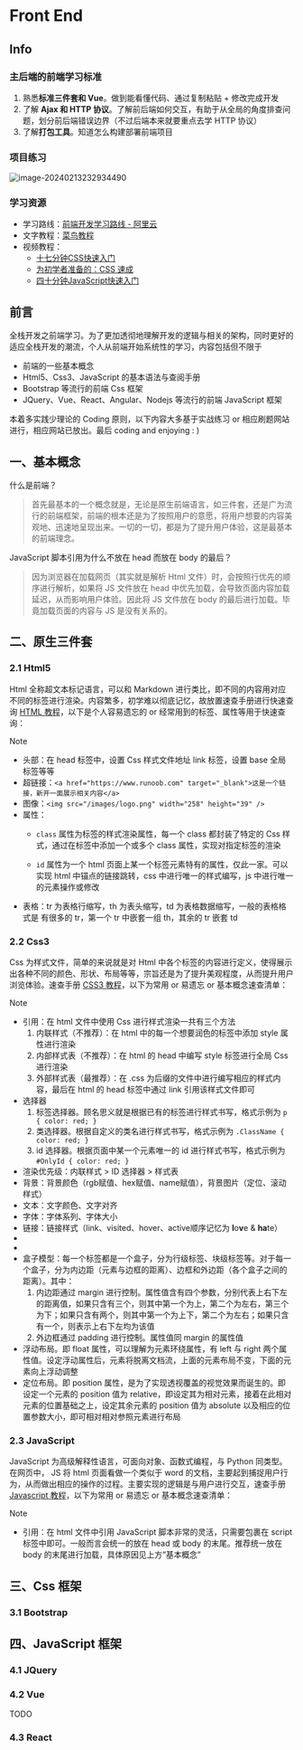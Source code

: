 # Front End

## Info

### 主后端的前端学习标准

1. 熟悉**标准三件套和 Vue**。做到能看懂代码、通过复制粘贴 + 修改完成开发
2. 了解 **Ajax 和 HTTP 协议**。了解前后端如何交互，有助于从全局的角度排查问题，划分前后端错误边界（不过后端本来就要重点去学 HTTP 协议）
3. 了解**打包工具**。知道怎么构建部署前端项目

### 项目练习

![image-20240213232934490](https://dwj-oss.oss-cn-nanjing.aliyuncs.com/images/202402132330524.png)

### 学习资源

- 学习路线：[前端开发学习路线 - 阿里云](https://developer.aliyun.com/learning/roadmap/frontend)
- 文字教程：[菜鸟教程](https://www.runoob.com/)
- 视频教程：
  - [十七分钟CSS快速入门](https://www.bilibili.com/video/BV1Ci4y1W7H7/)
  - [为初学者准备的：CSS 速成](https://www.bilibili.com/video/BV1bW411R7hg/)
  - [四十分钟JavaScript快速入门](https://www.bilibili.com/video/BV15L4y1a7or/)

## 前言

全栈开发之前端学习。为了更加透彻地理解开发的逻辑与相关的架构，同时更好的适应全栈开发的潮流，个人从前端开始系统性的学习，内容包括但不限于

- 前端的一些基本概念
- Html5、Css3、JavaScript 的基本语法与查阅手册
- Bootstrap 等流行的前端 Css 框架
- JQuery、Vue、React、Angular、Nodejs 等流行的前端 JavaScript 框架

本着多实践少理论的 Coding 原则，以下内容大多基于实战练习 or 相应刷题网站进行，相应网站已放出。最后 coding and enjoying : )

## 一、基本概念

什么是前端？

> 首先最基本的一个概念就是，无论是原生前端语言，如三件套，还是广为流行的前端框架，前端的根本还是为了按照用户的意愿，将用户想要的内容美观地、迅速地呈现出来。一切的一切，都是为了提升用户体验，这是最基本的前端理念。

JavaScript 脚本引用为什么不放在 head 而放在 body 的最后？

> 因为浏览器在加载网页（其实就是解析 Html 文件）时，会按照行优先的顺序进行解析，如果将 JS 文件放在 head 中优先加载，会导致页面内容加载延迟，从而影响用户体验。因此将 JS 文件放在 body 的最后进行加载。毕竟加载页面的内容与 JS 是没有关系的。

## 二、原生三件套

### 2.1 Html5

Html 全称超文本标记语言，可以和 Markdown 进行类比，即不同的内容用对应不同的标签进行渲染。内容繁多，初学难以彻底记忆，故放置速查手册进行快速查询 [HTML 教程](https://www.runoob.com/html/html5-intro.html)，以下是个人容易遗忘的 or 经常用到的标签、属性等用于快速查询：

> [!note]
>
> - 头部：在 head 标签中，设置 Css 样式文件地址 link 标签，设置 base 全局标签等等
> - 超链接：`<a href="https://www.runoob.com" target="_blank">这是一个链接，新开一面展示相关内容</a>`
> - 图像：`<img src="/images/logo.png" width="258" height="39" />`
> - 属性：
>   - `class` 属性为标签的样式渲染属性，每一个 class 都封装了特定的 Css 样式，通过在标签中添加一个或多个 class 属性，实现对指定标签的渲染
>
>   - `id` 属性为一个 html 页面上某一个标签元素特有的属性，仅此一家。可以实现 html 中锚点的链接跳转，css 中进行唯一的样式编写，js 中进行唯一的元素操作或修改
> - 表格：tr 为表格行缩写，th 为表头缩写，td 为表格数据缩写，一般的表格格式是 有很多的 tr，第一个 tr 中嵌套一组 th，其余的 tr 嵌套 td

### 2.2 Css3

Css 为样式文件，简单的来说就是对 Html 中各个标签的内容进行定义，使得展示出各种不同的颜色、形状、布局等等，宗旨还是为了提升美观程度，从而提升用户浏览体验。速查手册 [CSS3 教程](https://www.runoob.com/css3/css3-tutorial.html)，以下为常用 or 易遗忘 or 基本概念速查清单：

> [!note]
>
> - 引用：在 html 文件中使用 Css 进行样式渲染一共有三个方法
>     1. 内联样式（不推荐）：在 html 中的每一个想要润色的标签中添加 style 属性进行渲染
>     2. 内部样式表（不推荐）：在 html 的 head 中编写 style 标签进行全局 Css 进行渲染
>     3. 外部样式表（最推荐）：在 .css 为后缀的文件中进行编写相应的样式内容，最后在 html 的 head 标签中通过 link 引用该样式文件即可
> - 选择器
>     1. 标签选择器。顾名思义就是根据已有的标签进行样式书写，格式示例为 `p { color: red; }`
>     2. 类选择器。根据自定义的类名进行样式书写，格式示例为 `.ClassName { color: red; }`
>     3. id 选择器。根据页面中某一个元素唯一的 id 进行样式书写，格式示例为 `#OnlyId { color: red; }`
> - 渲染优先级：内联样式 > ID 选择器 > 样式表
> - 背景：背景颜色（rgb赋值、hex赋值、name赋值），背景图片（定位、滚动样式）
> - 文本：文字颜色、文字对齐
> - 字体：字体系列、字体大小
> - 链接：链接样式（link、visited、hover、active顺序记忆为 **l**o**v**e & **ha**te）
> - 
> - 
> - 盒子模型：每一个标签都是一个盒子，分为行级标签、块级标签等。对于每一个盒子，分为内边距（元素与边框的距离）、边框和外边距（各个盒子之间的距离）。其中：
>     1. 内边距通过 margin 进行控制。属性值含有四个参数，分别代表上右下左的距离值，如果只含有三个，则其中第一个为上，第二个为左右，第三个为下；如果只含有两个，则其中第一个为上下，第二个为左右；如果只含有一个，则表示上右下左均为该值
>     2. 外边框通过 padding 进行控制。属性值同 margin 的属性值
> - 浮动布局。即 float 属性，可以理解为元素环绕属性，有 left 与 right 两个属性值。设定浮动属性后，元素将脱离文档流，上面的元素布局不变，下面的元素向上浮动调整
> - 定位布局。即 position 属性，是为了实现透视覆盖的视觉效果而诞生的。即设定一个元素的 position 值为 relative，即设定其为相对元素，接着在此相对元素的位置基础之上，设定其余元素的 position 值为 absolute 以及相应的位置参数大小，即可相对相对参照元素进行布局

### 2.3 JavaScript

JavaScript 为高级解释性语言，可面向对象、函数式编程，与 Python 同类型。在网页中， JS 将 html 页面看做一个类似于 word 的文档，主要起到捕捉用户行为，从而做出相应的操作的过程。主要实现的逻辑是与用户进行交互，速查手册 [Javascript 教程](https://www.runoob.com/js/js-tutorial.html)，以下为常用 or 易遗忘 or 基本概念速查清单：

> [!note]
>
> - 引用：在 html 文件中引用 JavaScript 脚本非常的灵活，只需要包裹在 script 标签中即可。一般而言会统一的放在 head 或 body 的末尾。推荐统一放在 body 的末尾进行加载，具体原因见上方“基本概念”

## 三、Css 框架

### 3.1 Bootstrap

## 四、JavaScript 框架

### 4.1 JQuery

### 4.2 Vue

TODO

### 4.3 React
